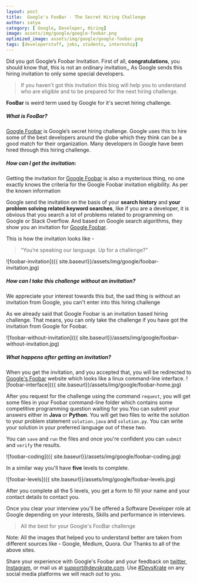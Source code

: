```yaml
---
layout: post
title:  Google's FooBar - The Secret Hiring Challenge
author: satya
category: [ Google, Developer, Hiring]
image: assets/img/google/google-foobar.png
optimized_image: assets/img/google/google-foobar.png
tags: [developerstuff, jobs, students, internship]
---
```


Did you got Google’s Foobar Invitation. First of all, **congratulations**, you should know that, this is not an ordinary invitation,, As  Google sends this hiring invitation to only some special developers.

> If you haven't got this invitation this blog will help you to understand who are eligible and to be prepared for the next hiring challenge.

**FooBar** is weird term used by Google for it's secret hiring challenge.

##### What is FooBar?
[Google Foobar](https://foobar.withgoogle.com/) is Google’s secret hiring challenge. Google uses this to hire some of the best developers around the globe which they think can be a good match for their organization. Many developers in Google have been hired through this hiring challenge.

##### How can I get the invitation:
Getting the invitation for [Google Foobar](https://foobar.withgoogle.com/) is also a mysterious thing, no one exactly knows the criteria for the Google Foobar invitation eligibility. 
As per the known information

Google send the invitation on the basis of your **search history** and **your problem solving related keyword searches**, like if you are a developer, it is obvious that you search a lot of problems related to programming on Google or Stack Overflow. And based on Google search algorithms, they show you an invitation for [Google Foobar](https://foobar.withgoogle.com/).

This is how the invitation looks like - 

> “You’re speaking our language. Up for a challenge?”

![foobar-invitation]({{ site.baseurl}}/assets/img/google/foobar-invitation.jpg)

##### How can I take this challenge without an invitation?

We appreciate your interest towards this but, the sad thing is without an invitation from Google, you can't enter into this hiring challenge

As we already said that Google Foobar is an invitation based hiring challenge. That means, you can only take the challenge if you have got the invitation from Google for Foobar.

![foobar-without-invitation]({{ site.baseurl}}/assets/img/google/foobar-without-invitation.jpg)

##### What happens after getting an invitation?

When you get the invitation, and you accepted that, you will be redirected to [Google's Foobar](https://foobar.withgoogle.com/) website which looks like a linux command-line interface. 
![foobar-interface]({{ site.baseurl}}/assets/img/google/foobar-home.jpg)

After you request for the challenge using the command `request`, you will get some files in your Foobar command-line folder which contains some competitive programming question waiting for you.You can submit your answers either in **Java** or **Python**.
You will get two files to write the solution to your problem statement `solution.java` and `solution.py`. You can write your solution in your preferred language out of these two.


You can `save` and `run` the files and once you're confident you can `submit` and  `verify` the results.

![foobar-coding]({{ site.baseurl}}/assets/img/google/foobar-coding.jpg) 

In a similar way you'll have **five** levels to complete.


![foobar-levels]({{ site.baseurl}}/assets/img/google/foobar-levels.jpg)

After you complete all the 5 levels, you get a form to fill your name and your contact details to contact you.

Once you clear your interview you'll be offered a Software Developer role at Google depending on your interests, Skills and performance in interviews.

> All the  best for your Google's FooBar challenge


Note: All the images that helped you to understand better are taken from different sources like  - Google, Medium, Quora. Our  Thanks to all of the above sites.

Share your experience with Google's Foobar and your feedback on [twitter](https://twitter.com/devskrate), [Instagram](https://instagram.com/devskrate), or mail us at [support@devskrate.com](mailto:support@devskrate.com). Use [#DevsKrate](https://devskrate.com) on any social media platforms we will reach out to you.

